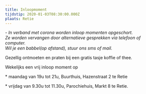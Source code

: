 ```yaml
---
title: Inloopmoment
tijdstip: 2020-01-03T08:30:00.000Z
plaats: Retie
---
```

*\- In verband met corona worden inloop momenten opgeschort. <br>Ze worden vervangen door alternatieve gesprekken via telefoon of computer.*  <br> *Wil je een babbel(op afstand), stuur ons sms of mail.* <br>

Gezellig ontmoeten  en praten bij een gratis tasje koffie of thee.

Wekelijks een vrij inloop moment op 

\* maandag van 19u tot 21u, Buurthuis, Hazenstraat 2 te Retie  

\* vrijdag van 9.30u tot 11.30u, Parochiehuis, Markt 8 te Retie.

![]()